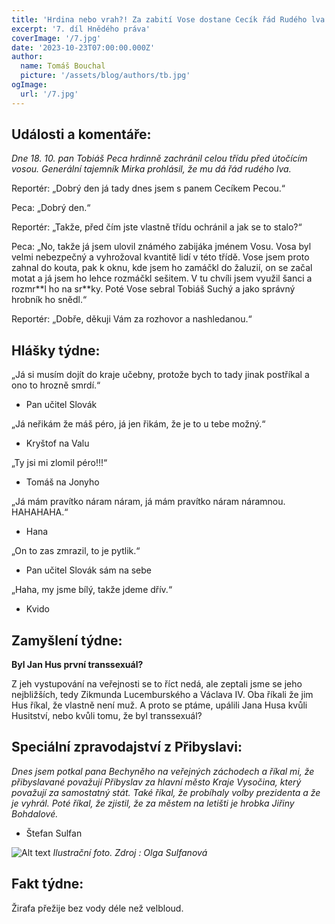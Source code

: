 ```yaml
---
title: 'Hrdina nebo vrah?! Za zabití Vose dostane Cecík řád Rudého lva'
excerpt: '7. díl Hnědého práva'
coverImage: '/7.jpg'
date: '2023-10-23T07:00:00.000Z'
author:
  name: Tomáš Bouchal
  picture: '/assets/blog/authors/tb.jpg'
ogImage:
  url: '/7.jpg'
---
```

## **Události a komentáře:**

*Dne 18. 10. pan Tobiáš Peca hrdinně zachránil celou třídu před útočícím
vosou. Generální tajemník Mirka prohlásil, že mu dá řád rudého lva.*

Reportér: „Dobrý den já tady dnes jsem s panem Cecíkem Pecou.“

Peca: „Dobrý den.“

Reportér: „Takže, před čím jste vlastně třídu ochránil a jak se to stalo?“

Peca: „No, takže já jsem ulovil známého zabijáka jménem Vosu. Vosa byl
velmi nebezpečný a vyhrožoval kvantitě lidí v této třídě. Vose jsem proto
zahnal do kouta, pak k oknu, kde jsem ho zamáčkl do žaluzií, on se začal
motat a já jsem ho lehce rozmáčkl sešitem. V tu chvíli jsem využil šanci a
rozmr&ast;&ast;l ho na sr&ast;&ast;ky. Poté Vose sebral Tobiáš Suchý a jako správný hrobník
ho snědl.“

Reportér: „Dobře, děkuji Vám za rozhovor a nashledanou.“

## **Hlášky týdne:**

„Já si musím dojít do kraje učebny, protože bych to tady jinak postříkal a ono
to hrozně smrdí.“

- Pan učitel Slovák

„Já neřikám že máš péro, já jen řikám, že je to u tebe možný.“

- Kryštof na Valu

„Ty jsi mi zlomil péro!!!“

- Tomáš na Jonyho

„Já mám pravítko náram náram, já mám pravítko náram náramnou.
HAHAHAHA.“

- Hana

„On to zas zmrazil, to je pytlik.“

- Pan učitel Slovák sám na sebe

„Haha, my jsme bílý, takže jdeme dřív.“

- Kvido

## **Zamyšlení týdne:**

**Byl Jan Hus první transsexuál?**

Z jeh vystupování na veřejnosti se to říct nedá, ale zeptali jsme se jeho
nejbližších, tedy Zikmunda Lucemburského a Václava IV. Oba říkali že jim
Hus říkal, že vlastně není muž. A proto se ptáme, upálili Jana Husa kvůli
Husitství, nebo kvůli tomu, že byl transsexuál?

## **Speciální zpravodajství z Přibyslavi:**

*Dnes jsem potkal pana Bechyněho na veřejných záchodech a říkal mi, že
přibyslavané považují Přibyslav za hlavní město Kraje Vysočina, který
považují za samostatný stát. Také říkal, že probíhaly volby prezidenta a že je
vyhrál. Poté říkal, že zjistil, že za městem na letišti je hrobka Jiřiny
Bohdalové.*

- Štefan Sulfan

![Alt text](../ilufot7.jpg)
*Ilustrační foto. Zdroj : Olga Sulfanová*


## **Fakt týdne:**

Žirafa přežije bez vody déle než velbloud.